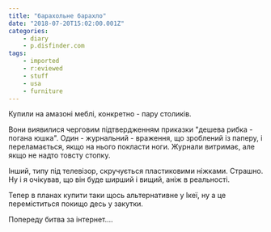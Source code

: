 ```yaml
---
title: "барахольне барахло"
date: "2018-07-20T15:02:00.001Z"
categories:
    - diary
    - p.disfinder.com
tags:
    - imported
    - r:eviewed
    - stuff
    - usa
    - furniture
---
```


Купили на амазоні меблі, конкретно - пару столиків.  
<!--more-->
Вони виявилися черговим підтвердженням приказки "дешева рибка - погана юшка". Один - журнальний - враження, що зроблений із паперу, і переламається, якщо на нього покласти ноги. Журнали витримає, але якщо не надто товсту стопку.

Інший, типу під телевізор, скручується пластиковими ніжками. Страшно. Ну і я очікував, що він буде ширший і вищий, аніж в реальності.

Тепер в планах купити таки щось альтернативне у Ікеї, ну а це переміститься покищо десь у закутки.

Попереду битва за інтернет....
